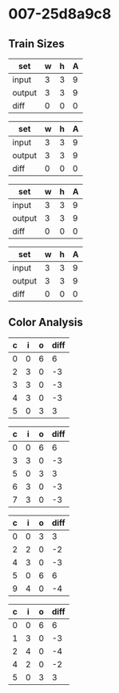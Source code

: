 # 007-25d8a9c8
## Train Sizes

|set|w|h|A|
|---|---|---|---|
|input|3|3|9|
|output|3|3|9|
|diff|0|0|0|


|set|w|h|A|
|---|---|---|---|
|input|3|3|9|
|output|3|3|9|
|diff|0|0|0|


|set|w|h|A|
|---|---|---|---|
|input|3|3|9|
|output|3|3|9|
|diff|0|0|0|


|set|w|h|A|
|---|---|---|---|
|input|3|3|9|
|output|3|3|9|
|diff|0|0|0|


## Color Analysis

|c|i|o|diff|
|---|---|---|---|
|0|0|6|6|
|2|3|0|-3|
|3|3|0|-3|
|4|3|0|-3|
|5|0|3|3|


|c|i|o|diff|
|---|---|---|---|
|0|0|6|6|
|3|3|0|-3|
|5|0|3|3|
|6|3|0|-3|
|7|3|0|-3|


|c|i|o|diff|
|---|---|---|---|
|0|0|3|3|
|2|2|0|-2|
|4|3|0|-3|
|5|0|6|6|
|9|4|0|-4|


|c|i|o|diff|
|---|---|---|---|
|0|0|6|6|
|1|3|0|-3|
|2|4|0|-4|
|4|2|0|-2|
|5|0|3|3|


